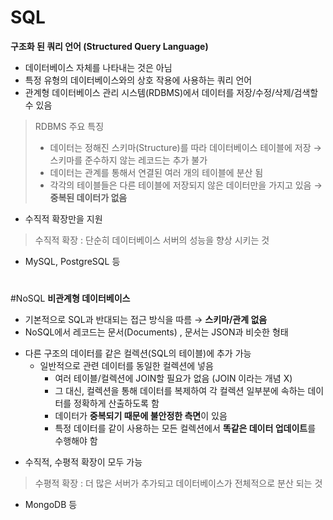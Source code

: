 # SQL 
**구조화 된 쿼리 언어 (Structured Query Language)**
- 데이터베이스 자체를 나타내는 것은 아님 
- 특정 유형의 데이터베이스와의 상호 작용에 사용하는 쿼리 언어
- 관계형 데이터베이스 관리 시스템(RDBMS)에서 데이터를 저장/수정/삭제/검색할 수 있음 
> RDBMS 주요 특징
>  - 데이터는 정해진 스키마(Structure)를 따라 데이터베이스 테이블에 저장 → 스키마를 준수하지 않는 레코드는 추가 불가 
>  - 데이터는 관계를 통해서 연결된 여러 개의 테이블에 분산 됨 
>  - 각각의 테이블들은 다른 테이블에 저장되지 않은 데이터만을 가지고 있음 → **중복된 데이터가 없음**
- 수직적 확장만을 지원 
> 수직적 확장 : 단순히 데이터베이스 서버의 성능을 향상 시키는 것 
- MySQL, PostgreSQL 등 

#

#NoSQL 
**비관계형 데이터베이스**
- 기본적으로 SQL과 반대되는 접근 방식을 따름 → **스키마/관계 없음** 
- NoSQL에서 레코드는 문서(Documents) , 문서는 JSON과 비슷한 형태
* 다른 구조의 데이터를 같은 컬렉션(SQL의 테이블)에 추가 가능 
  * 일반적으로 관련 데이터를 동일한 컬렉션에 넣음 
    * 여러 테이블/컬렉션에 JOIN할 필요가 없음 (JOIN 이라는 개념 X) 
    * 그 대신, 컬렉션을 통해 데이터를 복제하여 각 컬렉션 일부분에 속하는 데이터를 정확하게 산출하도록 함 
    * 데이터가 **중복되기 때문에 불안정한 측면**이 있음 
    * 특정 데이터를 같이 사용하는 모든 컬렉션에서 **똑같은 데이터 업데이트**를 수행해야 함 
- 수직적, 수평적 확장이 모두 가능 
> 수평적 확장 : 더 많은 서버가 추가되고 데이터베이스가 전체적으로 분산 되는 것 
- MongoDB 등 

